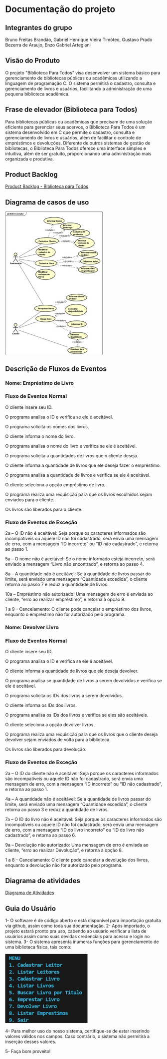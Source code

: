 # Documentação do projeto

## Integrantes do grupo

Bruno Freitas Brandão, Gabriel Henrique Vieira Timóteo, Gustavo Prado Bezerra de Araujo, Enzo Gabriel Artegiani

## Visão do Produto

O projeto "Biblioteca Para Todos" visa desenvolver um sistema básico para gerenciamento de bibliotecas públicas ou acadêmicas utilizando a linguagem de programação C. O sistema permitirá o cadastro, consulta e gerenciamento de livros e usuários, facilitando a administração de uma pequena biblioteca acadêmica.

## Frase de elevador (Biblioteca para Todos)

Para bibliotecas públicas ou acadêmicas que precisam de uma solução eficiente para gerenciar seus acervos, o Biblioteca Para Todos é um sistema desenvolvido em C que permite o cadastro, consulta e gerenciamento de livros e usuários, além de facilitar o controle de empréstimos e devoluções. Diferente de outros sistemas de gestão de bibliotecas, o Biblioteca Para Todos oferece uma interface simples e intuitiva, além de ser gratuito, proporcionando uma administração mais organizada e produtiva.

## Product Backlog

[Product Backlog - Biblioteca para Todos](arquivos/product_backlog.xlsx)

## Diagrama de casos de uso

![Diagrama de casos de uso](arquivos/diagrama_casos_de_uso.jpeg)

## Descrição de Fluxos de Eventos

### Nome: Empréstimo de Livro

### Fluxo de Eventos Normal

O cliente insere seu ID.

O programa analisa o ID e verifica se ele é aceitável.

O programa solicita os nomes dos livros.

O cliente informa o nome do livro.

O programa analisa o nome do livro e verifica se ele é aceitável.

O programa solicita a quantidades de livros que o cliente deseja.

O cliente informa a quantidade de livros que ele deseja fazer o empréstimo.

O programa analisa a quantidade de livros e verifica se ele é aceitável.

O cliente seleciona a opção empréstimo de livro.

O programa realiza uma requisição para que os livros escolhidos sejam enviados para o cliente.

Os livros são liberados para o cliente.

### Fluxo de Eventos de Exceção

2a – O ID não é aceitável: Seja porque os caracteres informados são incompatíveis ou aquele ID não foi cadastrado, será envia uma mensagem de erro, com a mensagem “ID incorreto” ou “ID não cadastrado”, e retorna ao passo 1.

5a – O nome não é aceitável: Se o nome informado esteja incorreto, será enviado a mensagem “Livro não encontrado”, e retorna ao passo 4.

8a – A quantidade não é aceitável: Se a quantidade de livros passar do limite, será enviado uma mensagem “Quantidade excedida”, o cliente retorna ao passo 7 e reduz a quantidade de livros.

10a – Empréstimo não autorizado: Uma mensagem de erro é enviada ao cliente, “erro ao realizar empréstimo”, e retorna à opção 9.

1 a 9 – Cancelamento: O cliente pode cancelar o empréstimo dos livros, enquanto o empréstimo não for autorizado pelo programa.

### Nome: Devolver Livro

### Fluxo de Eventos Normal

O cliente insere seu ID.

O programa analisa o ID e verifica se ele é aceitável.

O cliente informa a quantidade de livros que ele deseja devolver.

O programa analisa se quantidade de livros a serem devolvidos e verifica se ele é aceitável.

O programa solicita os IDs dos livros a serem devolvidos.

O cliente informa os IDs dos livros.

O programa analisa os IDs dos livros e verifica se eles são aceitáveis.

O cliente seleciona a opção devolver livros.

O programa realiza uma requisição para que os livros que o cliente deseja devolver sejam enviados de volta para a biblioteca.

Os livros são liberados para devolução.

### Fluxo de Eventos de Exceção

2a – O ID do cliente não é aceitável: Seja porque os caracteres informados são incompatíveis ou aquele ID não foi cadastrado, será envia uma mensagem de erro, com a mensagem “ID incorreto” ou “ID não cadastrado”, e retorna ao passo 1.

4a – A quantidade não é aceitável: Se a quantidade de livros passar do limite, será enviado uma mensagem “Quantidade excedida”, o cliente retorna ao passo 3 e reduz a quantidade de livros.

7a – O ID do livro não é aceitável: Seja porque os caracteres informados são incompatíveis ou aquele ID não foi cadastrado, será envia uma mensagem de erro, com a mensagem “ID do livro incorreto” ou “ID do livro não cadastrado”, e retorna ao passo 6.

9a – Devolução não autorizado: Uma mensagem de erro é enviada ao cliente, “erro ao realizar Devolução”, e retorna à opção 8.

1 a 8 – Cancelamento: O cliente pode cancelar a devolução dos livros, enquanto a devolução não for autorizado pelo programa.

## Diagrama de atividades

[Diagrama de Atividades](arquivos/diagrama_atividades.pdf)

## Guia do Usuário

1- O software é de código aberto e está disponível para importação gratuita via github, assim como toda sua documentação.
2- Após importado, o projeto estará pronto pra uso, cabendo ao usuário verificar a lista de usuários assim como suas devidas credenciais para acesso e login no sistema.
3- O sistema apresenta inúmeras funções para gerenciamento de uma biblioteca física, tais como:

![Diagrama de casos de uso](arquivos/usuario.jpeg)

4- Para melhor uso do nosso sistema, certifique-se de estar inserindo valores válidos nos campos. Caso contrário, o sistema não permitirá a inserção desses valores.

5- Faça bom proveito!